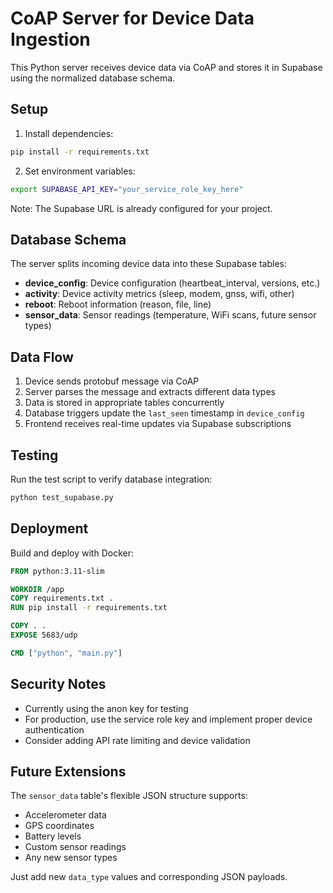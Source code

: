 # CoAP Server for Device Data Ingestion

This Python server receives device data via CoAP and stores it in Supabase using the normalized database schema.

## Setup

1. Install dependencies:
```bash
pip install -r requirements.txt
```

2. Set environment variables:
```bash
export SUPABASE_API_KEY="your_service_role_key_here"
```

Note: The Supabase URL is already configured for your project.

## Database Schema

The server splits incoming device data into these Supabase tables:

- **device_config**: Device configuration (heartbeat_interval, versions, etc.)
- **activity**: Device activity metrics (sleep, modem, gnss, wifi, other)
- **reboot**: Reboot information (reason, file, line)
- **sensor_data**: Sensor readings (temperature, WiFi scans, future sensor types)

## Data Flow

1. Device sends protobuf message via CoAP
2. Server parses the message and extracts different data types
3. Data is stored in appropriate tables concurrently
4. Database triggers update the `last_seen` timestamp in `device_config`
5. Frontend receives real-time updates via Supabase subscriptions

## Testing

Run the test script to verify database integration:

```bash
python test_supabase.py
```

## Deployment

Build and deploy with Docker:

```dockerfile
FROM python:3.11-slim

WORKDIR /app
COPY requirements.txt .
RUN pip install -r requirements.txt

COPY . .
EXPOSE 5683/udp

CMD ["python", "main.py"]
```

## Security Notes

- Currently using the anon key for testing
- For production, use the service role key and implement proper device authentication
- Consider adding API rate limiting and device validation

## Future Extensions

The `sensor_data` table's flexible JSON structure supports:
- Accelerometer data
- GPS coordinates  
- Battery levels
- Custom sensor readings
- Any new sensor types

Just add new `data_type` values and corresponding JSON payloads.